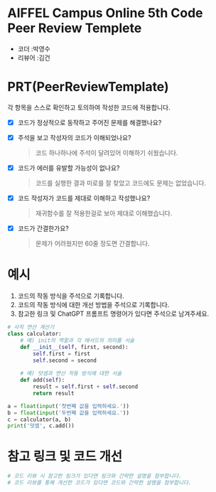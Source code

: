 # AIFFEL Campus Online 5th Code Peer Review Templete
- 코더 :박영수
- 리뷰어 :김건


# PRT(PeerReviewTemplate) 
각 항목을 스스로 확인하고 토의하여 작성한 코드에 적용합니다.

- [X] 코드가 정상적으로 동작하고 주어진 문제를 해결했나요?
  
- [X] 주석을 보고 작성자의 코드가 이해되었나요?
  > 코드 하나하나에 주석이 달려있어 이해하기 쉬웠습니다.
- [X] 코드가 에러를 유발할 가능성이 없나요?
  > 코드를 실행한 결과 미로를 잘 찾았고 코드에도 문제는 없었습니다.
- [X] 코드 작성자가 코드를 제대로 이해하고 작성했나요?
  > 재귀함수를 잘 적용한걸로 보아 제대로 이해했습니다.  
- [X] 코드가 간결한가요?
  > 문제가 어려웠지만 60줄 정도면 간결합니다.

# 예시
1. 코드의 작동 방식을 주석으로 기록합니다.
2. 코드의 작동 방식에 대한 개선 방법을 주석으로 기록합니다.
3. 참고한 링크 및 ChatGPT 프롬프트 명령어가 있다면 주석으로 남겨주세요.
```python
# 사칙 연산 계산기
class calculator:
    # 예) init의 역할과 각 매서드의 의미를 서술
    def __init__(self, first, second):
        self.first = first
        self.second = second
    
    # 예) 덧셈과 연산 작동 방식에 대한 서술
    def add(self):
        result = self.first + self.second
        return result

a = float(input('첫번째 값을 입력하세요.')) 
b = float(input('두번째 값을 입력하세요.')) 
c = calculator(a, b)
print('덧셈', c.add()) 
```

# 참고 링크 및 코드 개선
```python
# 코드 리뷰 시 참고한 링크가 있다면 링크와 간략한 설명을 첨부합니다.
# 코드 리뷰를 통해 개선한 코드가 있다면 코드와 간략한 설명을 첨부합니다.
```
